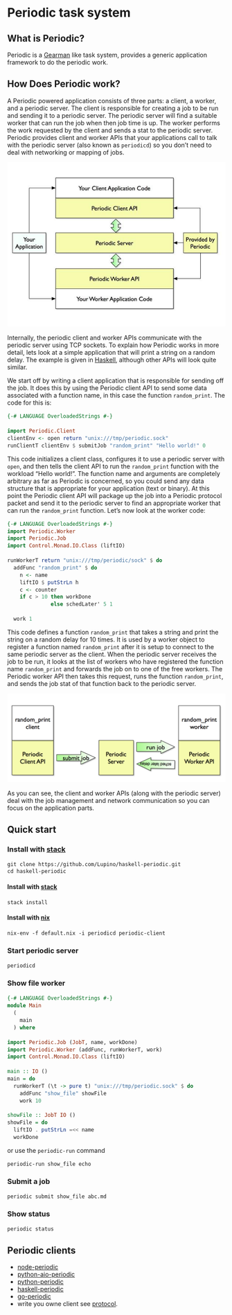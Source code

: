 Periodic task system
====================

What is Periodic?
-----------------

Periodic is a [Gearman](http://gearman.org) like task system,
provides a generic application framework to do the periodic work.

How Does Periodic work?
-----------------------
A Periodic powered application consists of three parts: a client, a worker, and a periodic server.
The client is responsible for creating a job to be run and sending it to a periodic server.
The periodic server will find a suitable worker that can run the job when then job time is up.
The worker performs the work requested by the client and sends a stat to the periodic server.
Periodic provides client and worker APIs that your applications call to talk with the periodic server (also known as `periodicd`) so you don’t need to deal with networking or mapping of jobs.

![Periodic](https://raw.githubusercontent.com/Lupino/periodic/master/resources/periodic.jpg)

Internally, the periodic client and worker APIs communicate with the periodic server using TCP sockets.
To explain how Periodic works in more detail, lets look at a simple application that will print a string on a random delay.
The example is given in [Haskell](https://www.haskell.org), although other APIs will look quite similar.


We start off by writing a client application that is responsible for sending off the job.
It does this by using the Periodic client API to send some data associated with a function name, in this case the function `random_print`. The code for this is:

```haskell
{-# LANGUAGE OverloadedStrings #-}

import Periodic.Client
clientEnv <- open return "unix:///tmp/periodic.sock"
runClientT clientEnv $ submitJob "random_print" "Hello world!" 0
```

This code initializes a client class, configures it to use a periodic server with `open`,
and then tells the client API to run the `random_print` function with the workload “Hello world!”.
The function name and arguments are completely arbitrary as far as Periodic is concerned,
so you could send any data structure that is appropriate for your application (text or binary).
At this point the Periodic client API will package up the job into a Periodic protocol packet
and send it to the periodic server to find an appropriate worker that can run the `random_print` function.
Let’s now look at the worker code:

```haskell
{-# LANGUAGE OverloadedStrings #-}
import Periodic.Worker
import Periodic.Job
import Control.Monad.IO.Class (liftIO)

runWorkerT return "unix:///tmp/periodic/sock" $ do
  addFunc "random_print" $ do
    n <- name
    liftIO $ putStrLn h
    c <- counter
    if c > 10 then workDone
              else schedLater' 5 1

  work 1
```

This code defines a function `random_print` that takes a string and print the string on a random delay for 10 times.
It is used by a worker object to register a function named `random_print`
after it is setup to connect to the same periodic server as the client.
When the periodic server receives the job to be run,
it looks at the list of workers who have registered the function name `random_print`
and forwards the job on to one of the free workers.
The Periodic worker API then takes this request,
runs the function `random_print`, and sends the job stat of that function back to the periodic server.

![Random print](https://raw.githubusercontent.com/Lupino/periodic/master/resources/random_print.png)

As you can see, the client and worker APIs (along with the periodic server) deal with the job management and network communication so you can focus on the application parts.


Quick start
----------

### Install with [stack](http://haskellstack.org/)

    git clone https://github.com/Lupino/haskell-periodic.git
    cd haskell-periodic

#### Install with [stack](http://haskellstack.org/)

    stack install

#### Install with [nix](https://nixos.org/nix/)

    nix-env -f default.nix -i periodicd periodic-client

### Start periodic server

    periodicd

### Show file worker

```haskell
{-# LANGUAGE OverloadedStrings #-}
module Main
  (
    main
  ) where

import Periodic.Job (JobT, name, workDone)
import Periodic.Worker (addFunc, runWorkerT, work)
import Control.Monad.IO.Class (liftIO)

main :: IO ()
main = do
  runWorkerT (\t -> pure t) "unix:///tmp/periodic.sock" $ do
    addFunc "show_file" showFile
    work 10

showFile :: JobT IO ()
showFile = do
  liftIO . putStrLn =<< name
  workDone
```

or use the `periodic-run` command

    periodic-run show_file echo

### Submit a job

    periodic submit show_file abc.md

### Show status

    periodic status


Periodic clients
----------------

* [node-periodic](https://github.com/Lupino/node-periodic)
* [python-aio-periodic](https://github.com/Lupino/python-aio-periodic)
* [python-periodic](https://github.com/Lupino/python-periodic)
* [haskell-periodic](https://github.com/Lupino/haskell-periodic/tree/master/periodic-client)
* [go-periodic](https://github.com/Lupino/go-periodic)
* write you owne client see [protocol](https://github.com/Lupino/haskell-periodic/blob/master/resources/protocol.txt).
